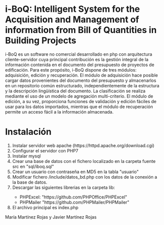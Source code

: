 # i-BoQ: Intelligent System for the Acquisition and Management of information from Bill of Quantities in Building Projects

i-BoQ es un software no comercial desarrollado en php con arquitectura cliente-servidor cuya principal contribución es la gestión integral de la información contenida en el documento del presupuesto de proyectos de edificación. Para este propósito, i-BoQ dispone de tres módulos: adquisición, edición y recuperación. El módulo de adquisición hace posible cargar datos provenientes del documento del presupuesto y almacenarlos en un repositorio común estructurado, independientemente de la estructura y la descripción lingüística del documento. La clasificación se realiza mediante el uso de un modelo de agregación multi-criterio. El módulo de edición, a su vez, proporciona funciones de validación y edición fáciles de usar para los datos importados, mientras que el módulo de recuperación permite un acceso fácil a la información almacenada.

# Instalación

<ol>
    <li>Instalar servidor web apache (https://httpd.apache.org/download.cgi)</li>
    <li>Configurar el servidor con PHP7</li>
    <li>Instalar mysql</li>
    <li>Crear una base de datos con el fichero localizado en la carpeta fuente src en "sql/iboq.sql"</li>
    <li>Crear un usuario con contraseña en MD5 en la tabla "usuario"</li>
    <li>Modificar fichero /include/datos_bd.php con los datos de la conexión a la base de datos.</li>
    <li>Descargar las siguientes librerias en la carpeta lib:</li>
        <ul>
            <li>PHPExcel: "https://github.com/PHPOffice/PHPExcel"</li>
            <li>PHPMailer "https://github.com/PHPMailer/PHPMailer"</li>
        </ul>
    <li>El archivo principal es index.php</li> 
</ol>

María Martínez Rojas y Javier Martínez Rojas
